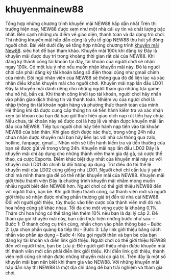 # khuyenmainew88
Tổng hợp những chương trình khuyến mãi NEW88 hấp dẫn nhất Trên thị trường hiện nay, NEW88 được xem như một nhà cái uy tín và chất lượng bậc nhất. Bên cạnh những ưu điểm về giao diện, thanh toán và đa dạng trò chơi. Thì những khuyến mãi hấp dẫn cũng là yếu tố giúp NEW88 thu hút số đông người chơi. Bài viết dưới đây sẽ tổng hợp những chương trình <a href="https://88newcc.com/khuyen-mai-new88/">khuyến mãi New88</a>.</span></div> siêu hot để bạn tham khảo. Khuyến mãi 100k khi đăng ký Đây là khuyến mãi được duy trì trong khoảng thời gian rất dài của NEW88. Khi đăng ký thành công tài khoản tại đây, tài khoản của người chơi sẽ nhận ngay 100k. Có một lưu ý nhỏ nếu muốn nhận khuyến mãi này. Đó là người chơi cần phải đăng ký tài khoản bằng số điện thoại cũng như gmail chính của mình. Đội ngũ nhân viên của NEW88 sẽ thông qua đó để liên lạc và xác nhận điều khoản khuyến mãi cho người chơi. Khuyến mãi nạp lần đầu LD01 Đây là khuyến mãi dành riêng cho những người tham gia những tựa game như nổ hũ, bắn cá. Khi thành công khởi tạo tài khoản, người chơi hãy nhấn vào phần giao dịch thông tin và thanh toán. Nhiệm vụ của người chơi là nhập thông tin tài khoản ngân hàng và phương thức thanh toán của mình. Hệ thống khi đã được cung cấp thông tin sẽ tiến hành kiểm tra và xác nhận xem tài khoản của bạn đã bao giờ thực hiện giao dịch nạp rút tiền hay chưa. Nếu chưa, tài khoản này sẽ được coi là hợp lệ và nhận được khuyến mãi lần đầu của NEW88. Tiếp tục người chơi hãy tiến hành nạp tiền vào tài khoản NEW88 của bản thân. Khi giao dịch được xác thực, trong vòng 24h nếu chưa nhận được khuyến mãi bạn hãy liên lạc với nhà cái thông qua zalo, hotline, fanpage, gmail… Nhân viên sẽ tiến hành kiểm tra và tiền thưởng của bạn sẽ được gửi về trong vòng 24h. Khuyến mãi nạp lần đầu LD02 Đây là khuyến mãi chỉ áp dụng cho những thành viên tham gia đá gà, cá cược thể thao, cá cược Esports. Điểm khác biệt duy nhất của khuyến mãi này so với khuyến mãi LD01 đó chính là đối tượng áp dụng. Trừ điều đó thì thể lệ khuyến mãi của LD02 cùng giống như LD01. Người chơi chỉ cần lưu ý sảnh chơi mà mình tham gia để có thể nhận khuyến mãi của NEW88. Khuyến mãi giới thiệu thành viên Đây là chương trình khuyến mãi nhằm mong muốn nhiều người biết đến NEW88 hơn. Người chơi có thể giới thiệu NEW88 đến với người thân, bạn bè. Khi giới thiệu thành công, cả thành viên mới và người giới thiệu sẽ nhận được những phần thưởng giá trị đến từ nhà cái NEW88.  Đối với người giới thiệu, tùy thuộc vào tiền cược của thành viên mới đó mà hoa hồng cũng sẽ khác nhau. Tối đa cho một vòng cược là khoảng 0,1%. Thậm chí hoa hồng có thể tăng lên thêm 10% nếu bạn là đại lý cấp 2. Để tham gia gói khuyến mãi này, bạn cần thực hiện những bước như sau: – Bước 1: Ở thanh công cụ trên cùng, nhấn chọn vào phần thông báo – Bước 2: Lựa chọn phần quảng bá tiếp thị – Bước 3: Lấy link giới thiệu bằng cách nhấn vào phần áp dụng – Bước 4: Kêu gọi người thân và bạn bè của bạn đăng ký tài khoản và điền link giới thiệu. Người chơi có thể giới thiệu NEW88 đến với người thân, bạn bè Lưu ý: Để người giới thiệu nhận được khuyến mãi thì thành viên mới cần phải điền link giới thiệu. Khi điền link giới thiệu, thành viên mới cũng sẽ nhận được những khuyến mãi có giá trị. Trên đây là một số khuyến mãi bạn nên biết khi tham gia vào NEW88. Với những khuyến mãi hấp dẫn này thì NEW88 là một địa chỉ đáng để bạn trải nghiệm và tham gia chơi.  
